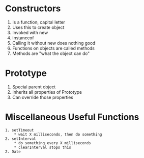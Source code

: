 # Constructors
  1. Is a function, capital letter
  2. Uses this to create object
  3. Invoked with new
  4. instanceof
  5. Calling it without new does nothing good
  6. Functions on objects are called methods
  7. Methods are "what the object can do"

# Prototype
  1. Special parent object
  2. Inherits all properties of Prototype
  3. Can override those properties



# Miscellaneous Useful Functions
	1. setTimeout
		* wait X milliseconds, then do something
	2. setInterval
		* do something every X milliseconds
		* clearInterval stops this
	2. Date
